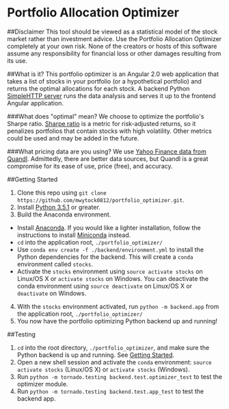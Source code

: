 # Portfolio Allocation Optimizer
##Disclaimer
This tool should be viewed as a statistical model of the stock market rather than investment advice. Use the Portfolio Allocation Optimizer completely at your own risk. None of the creators or hosts of this software assume any responsibility for financial loss or other damages resulting from its use.

##What is it?
This portfolio optimizer is an Angular 2.0 web application that takes a list of stocks in your portfolio (or a hypothetical portfolio) and returns the optimal allocations for each stock. A backend Python [SimpleHTTP server](https://docs.python.org/2/library/simplehttpserver.html) runs the data analysis and serves it up to the frontend Angular application.

###What does "optimal" mean?
We choose to optimize the portfolio's Sharpe ratio. [Sharpe ratio](https://en.wikipedia.org/wiki/Sharpe_ratio) is a metric for risk-adjusted returns, so it penalizes portfolios that contain stocks with high volatility. Other metrics could be used and may be added in the future.

###What pricing data are you using?
We use [Yahoo Finance data from Quandl](https://www.quandl.com/data/YAHOO). Admittedly, there are better data sources, but Quandl is a great compromise for its ease of use, price (free), and accuracy.

##Getting Started

1. Clone this repo using `git clone https://github.com/mwytock0812/portfolio_optimizer.git`.
2. Install [Python 3.5.1](https://docs.python.org/3/) or greater.
3. Build the Anaconda environment.
  * Install [Anaconda](http://conda.pydata.org/docs/installation.html). If you would like a lighter installation, follow the instructions to install [Miniconda](http://conda.pydata.org/docs/install/quick.html) instead.
  * `cd` into the application root, `./portfolio_optimizer/`
  * Use `conda env create -f ./backend/environment.yml` to install the Python dependencies for the backend. This will create a `conda` environment called `stocks`.
  * Activate the `stocks` environment using `source activate stocks` on Linux/OS X or `activate stocks` on Windows. You can deactivate the conda environment using `source deactivate` on Linux/OS X or `deactivate` on Windows.
4. With the `stocks` environment activated, run `python -m backend.app` from the application root, `./portfolio_optimizer/`
5. You now have the portfolio optimizing Python backend up and running!

##Testing

1. `cd` into the root directory, `./portfolio_optimizer`, and make sure the Python backend is up and running. See [Getting Started](portfolio_optimizer#getting-started).
2. Open a new shell session and activate the `conda` environment: `source activate stocks` (Linux/OS X) or `activate stocks` (Windows).
3. Run `python -m tornado.testing backend.test.optimizer_test` to test the optimizer module.
4. Run `python -m tornado.testing backend.test.app_test` to test the backend app.
